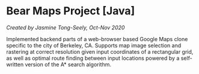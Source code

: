 # Bear Maps Project [Java]
*Created by Jasmine Tong-Seely, Oct-Nov 2020*

Implemented backend parts of a web-browser based Google Maps clone specific to the city of Berkeley, CA. Supports map image selection and rastering at correct resolution given input coordinates of a rectangular grid, as well as optimal route finding between input locations powered by a self-written version of the A* search algorithm.
